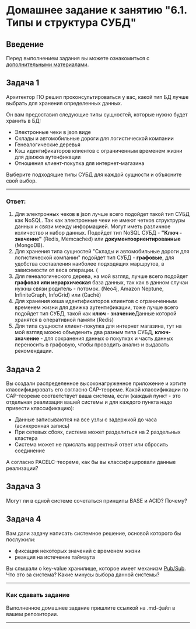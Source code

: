 # Домашнее задание к занятию "6.1. Типы и структура СУБД"

## Введение

Перед выполнением задания вы можете ознакомиться с 
[дополнительными материалами](https://github.com/netology-code/virt-homeworks/tree/master/additional/README.md).

## Задача 1

Архитектор ПО решил проконсультироваться у вас, какой тип БД 
лучше выбрать для хранения определенных данных.

Он вам предоставил следующие типы сущностей, которые нужно будет хранить в БД:

- Электронные чеки в json виде
- Склады и автомобильные дороги для логистической компании
- Генеалогические деревья
- Кэш идентификаторов клиентов с ограниченным временем жизни для движка аутенфикации
- Отношения клиент-покупка для интернет-магазина

Выберите подходящие типы СУБД для каждой сущности и объясните свой выбор.
____
### Ответ:

1) Для электронных чеков в json лучше всего подойдет такой тип СУБД как NoSQL. Так как электронные чеки не имеют четков структруры данных и связи между информацией. Могут иметь различное количество и набор данных. Подойдет тип NoSQL СУБД - **"Ключ - значение"** (Redis, Memcached) или **документоориентированные** (MongoDB).
2) Для хранения типа сущностей "Склады и автомобильные дороги для логистической компании" подойдет тип СУБД - **графовые**, для удобства составления наиболее подходящих маршрутов, в зависимости от веса операции. (
3) Для генеалогического дерева, на мой взгляд, лучше всего подойдет **графовая или иерархическая** база данных, так как в данном случаи нужны связи родитель - потомок. (Neo4j, Amazon Neptune, InfiniteGraph, InfoGrid) или (Caché)
4) Для хранения кеша идентификаторов клиентов с ограниченным временем жизни для движка аутентификации, тоже лучше всего подойдет тип СУБД, такой как **ключ - значение**Данные которой хранятся в оперативной памяти (Redis)
5) Для типа сущности клиент-покупка для интернет магазина, тут на мой взгляд можно объеденить два разным типа СУБД, **ключ-значение** - для сохранения данных о покупках и часть данных переносить в графовую, чтобы проводить анализ и выдавать рекомендации.

## Задача 2

Вы создали распределенное высоконагруженное приложение и хотите классифицировать его согласно 
CAP-теореме. Какой классификации по CAP-теореме соответствует ваша система, если 
(каждый пункт - это отдельная реализация вашей системы и для каждого пункта надо привести классификацию):

- Данные записываются на все узлы с задержкой до часа (асинхронная запись)
- При сетевых сбоях, система может разделиться на 2 раздельных кластера
- Система может не прислать корректный ответ или сбросить соединение

А согласно PACELC-теореме, как бы вы классифицировали данные реализации?

## Задача 3

Могут ли в одной системе сочетаться принципы BASE и ACID? Почему?

## Задача 4

Вам дали задачу написать системное решение, основой которого бы послужили:

- фиксация некоторых значений с временем жизни
- реакция на истечение таймаута

Вы слышали о key-value хранилище, которое имеет механизм [Pub/Sub](https://habr.com/ru/post/278237/). 
Что это за система? Какие минусы выбора данной системы?

---

### Как cдавать задание

Выполненное домашнее задание пришлите ссылкой на .md-файл в вашем репозитории.

---
